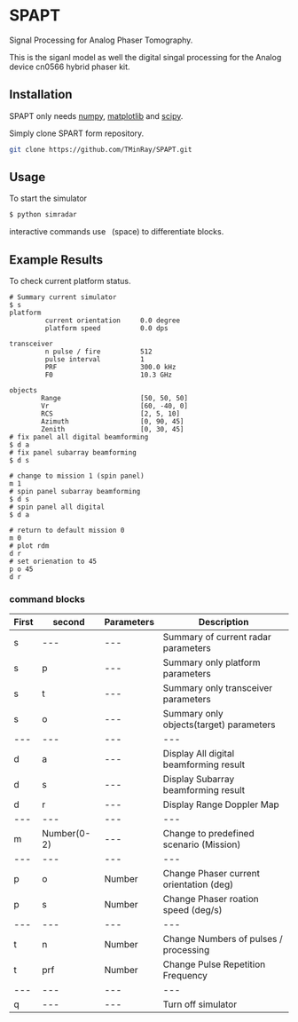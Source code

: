 # SPAPT
Signal Processing for Analog Phaser Tomography.

This is the siganl model as well the digital singal processing for the Analog device cn0566 hybrid phaser kit.

## Installation
SPAPT only needs [numpy](https://pypi.org/project/numpy/), [matplotlib](https://pypi.org/project/matplotlib/) and [scipy](https://pypi.org/project/scipy/).

Simply clone SPART form repository.

```bash
git clone https://github.com/TMinRay/SPAPT.git
```

## Usage

To start the simulator
```bash
$ python simradar
```

interactive commands use ` `(space) to differentiate blocks.

## Example Results
To check current platform status.
```SPAPT
# Summary current simulator
$ s
platform
         current orientation     0.0 degree
         platform speed          0.0 dps

transceiver
         n pulse / fire          512
         pulse interval          1
         PRF                     300.0 kHz
         F0                      10.3 GHz

objects
        Range                    [50, 50, 50]
        Vr                       [60, -40, 0]
        RCS                      [2, 5, 10]
        Azimuth                  [0, 90, 45]
        Zenith                   [0, 30, 45]
# fix panel all digital beamforming
$ d a
# fix panel subarray beamforming
$ d s

# change to mission 1 (spin panel)
m 1
# spin panel subarray beamforming
$ d s
# spin panel all digital
$ d a

# return to default mission 0
m 0
# plot rdm
d r
# set orienation to 45
p o 45
d r
```

### command blocks

| First | second | Parameters | Description |
| --- | --- | --- | --- |
| s | --- | --- | Summary of current radar parameters|
| s |  p  | --- | Summary only platform parameters|
| s |  t  | --- | Summary only transceiver parameters|
| s |  o  | --- | Summary only objects(target) parameters|
| --- | --- | --- | --- |
| d |  a  | --- | Display All digital beamforming result|
| d |  s  | --- | Display Subarray beamforming result|
| d |  r  | --- | Display Range Doppler Map|
| --- | --- | --- | --- |
| m |  Number(0-2)  | --- | Change to predefined scenario (Mission)|
| --- | --- | --- | --- |
| p |  o  | Number | Change Phaser current orientation (deg)|
| p |  s  | Number | Change Phaser roation speed (deg/s)|
| --- | --- | --- | --- |
| t |  n  | Number | Change Numbers of pulses / processing |
| t |  prf  | Number | Change Pulse Repetition Frequency |
| --- | --- | --- | --- |
| q | --- | --- | Turn off simulator |
